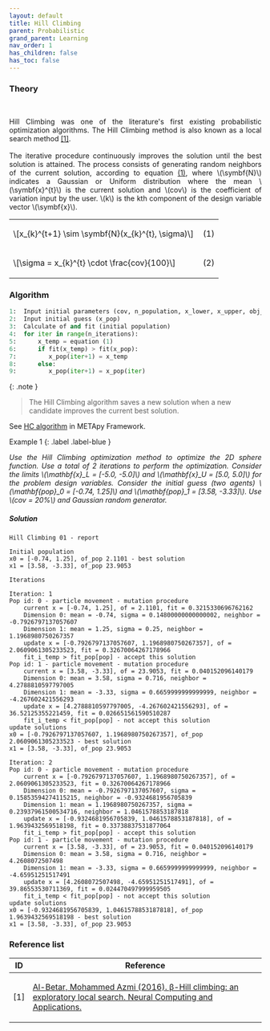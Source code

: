 ```yaml
---
layout: default
title: Hill Climbing
parent: Probabilistic
grand_parent: Learning
nav_order: 1
has_children: false
has_toc: false
---
```


<!--Don't delete ths script-->
<script src = "https://polyfill.io/v3/polyfill.min.js?features=es6"></script>
<script id = "MathJax-script" async src="https://cdn.jsdelivr.net/npm/mathjax@3/es5/tex-mml-chtml.js"></script>
<!--Don't delete ths script-->

<h3>Theory</h3>
<br>
<p align = "justify">
Hill Climbing was one of the literature's first existing probabilistic optimization algorithms. The Hill Climbing method is also known as a local search method <a href="#ref1">[1]</a>.
<br><br>
The iterative procedure continuously improves the solution until the best solution is attained. The process consists of generating random neighbors of the current solution, according to equation <a href="#eq1">(1)</a>, where \(\symbf{N}\) indicates a Gaussian or Uniform distribution where the mean \(\symbf{x}^{t}\) is the current solution and \(cov\) is the coefficient of variation input by the user. \(k\) is the kth component of the design variable vector \(\symbf{x}\).
</p>

<table border = "0" style = "width:100%">
    <tr>
        <td style="width: 90%;">\[x_{k}^{t+1} \sim \symbf{N}(x_{k}^{t}, \sigma)\]</td>
        <td style="width: 10%;"><p align = "right" id = "eq1">(1)</p></td>
    </tr>
    <tr>
        <td style="width: 90%;">\[\sigma = x_{k}^{t} \cdot \frac{cov}{100}\]</td>
        <td style="width: 10%;"><p align = "right" id = "eq2">(2)</p></td>
    </tr>
</table>

<h3>Algorithm</h3>

```python
1:  Input initial parameters (cov, n_population, x_lower, x_upper, obj_function, n_dimensions)
2:  Input initial guess (x_pop)
3:  Calculate of and fit (initial population)
4:  for iter in range(n_iterations):
5:      x_temp = equation (1)
6:      if fit(x_temp) > fit(x_pop):
7:         x_pop(iter+1) = x_temp
8:      else:
9:         x_pop(iter+1) = x_pop(iter)
```

{: .note }
> The Hill Climbing algorithm saves a new solution when a new candidate improves the current best solution.

<p align = "justify">
See <a href="https://wmpjrufg.github.io/METAPY/FRA_ALG_HILL_01.html" target="_blank">HC algorithm</a> in METApy Framework.
</p>

Example 1
{: .label .label-blue }

<p align = "justify">
  <i>
      Use the Hill Climbing optimization method to optimize the 2D sphere function. Use a total of 2 iterations to perform the optimization. Consider the limits \(\mathbf{x}_L = [-5.0, -5.0]\) and \(\mathbf{x}_U = [5.0, 5.0]\) for the problem design variables. Consider the initial guess (two agents) \(\mathbf{pop}_0 = [-0.74, 1.25]\) and \(\mathbf{pop}_1 = [3.58, -3.33]\). Use \(cov = 20%\) and Gaussian random generator.
  </i>
</p>


<h5>Solution</h5>

```
Hill Climbing 01 - report 

Initial population
x0 = [-0.74, 1.25], of_pop 2.1101 - best solution
x1 = [3.58, -3.33], of_pop 23.9053 

Iterations

Iteration: 1
Pop id: 0 - particle movement - mutation procedure
    current x = [-0.74, 1.25], of = 2.1101, fit = 0.3215330696762162
    Dimension 0: mean = -0.74, sigma = 0.14800000000000002, neighbor = -0.7926797137057607
    Dimension 1: mean = 1.25, sigma = 0.25, neighbor = 1.1968980750267357
    update x = [-0.7926797137057607, 1.1968980750267357], of = 2.0609061305233523, fit = 0.32670064267178966
    fit_i_temp > fit_pop[pop] - accept this solution
Pop id: 1 - particle movement - mutation procedure
    current x = [3.58, -3.33], of = 23.9053, fit = 0.040152096140179
    Dimension 0: mean = 3.58, sigma = 0.716, neighbor = 4.2788810597797005
    Dimension 1: mean = -3.33, sigma = 0.6659999999999999, neighbor = -4.267602421556293
    update x = [4.2788810597797005, -4.267602421556293], of = 36.52125355221459, fit = 0.026651561590510287
    fit_i_temp < fit_pop[pop] - not accept this solution
update solutions
x0 = [-0.7926797137057607, 1.1968980750267357], of_pop 2.0609061305233523 - best solution
x1 = [3.58, -3.33], of_pop 23.9053  

Iteration: 2
Pop id: 0 - particle movement - mutation procedure
    current x = [-0.7926797137057607, 1.1968980750267357], of = 2.0609061305233523, fit = 0.32670064267178966
    Dimension 0: mean = -0.7926797137057607, sigma = 0.15853594274115215, neighbor = -0.9324681956705839
    Dimension 1: mean = 1.1968980750267357, sigma = 0.23937961500534716, neighbor = 1.0461578853187818
    update x = [-0.9324681956705839, 1.0461578853187818], of = 1.9639432569518198, fit = 0.33738837531877064
    fit_i_temp > fit_pop[pop] - accept this solution
Pop id: 1 - particle movement - mutation procedure
    current x = [3.58, -3.33], of = 23.9053, fit = 0.040152096140179
    Dimension 0: mean = 3.58, sigma = 0.716, neighbor = 4.2608072507498
    Dimension 1: mean = -3.33, sigma = 0.6659999999999999, neighbor = -4.65951251517491
    update x = [4.2608072507498, -4.65951251517491], of = 39.86553530711369, fit = 0.024470497999959505
    fit_i_temp < fit_pop[pop] - not accept this solution
update solutions
x0 = [-0.9324681956705839, 1.0461578853187818], of_pop 1.9639432569518198 - best solution
x1 = [3.58, -3.33], of_pop 23.9053  
```

<h3>Reference list</h3>

<table>
    <thead>
        <tr>
            <th>ID</th>
            <th>Reference</th>
        </tr>
    </thead>
    <tbody>
        <tr>
            <td><p align = "center" id = "ref1">[1]</p></td>
            <td><p align = "left"><a href="https://doi.org/10.1007/s00521-016-2328-2" target="_blank" rel="noopener noreferrer">Al-Betar, Mohammed Azmi (2016). β-Hill climbing: an exploratory local search. Neural Computing and Applications.</a></p></td>
        </tr>
    </tbody>
</table>